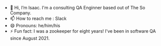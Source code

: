 - 👋 Hi, I’m Isaac.  I'm a consulting QA Enginner based out of The So Company.
- 📫 How to reach me : Slack
- 😄 Pronouns: he/him/his
- ⚡ Fun fact: I was a zookeeper for eight years!  I've been in software QA since August 2021.

<!---
IGallupSoCo/IGallupSoCo is a ✨ special ✨ repository because its `README.md` (this file) appears on your GitHub profile.
You can click the Preview link to take a look at your changes.
--->
